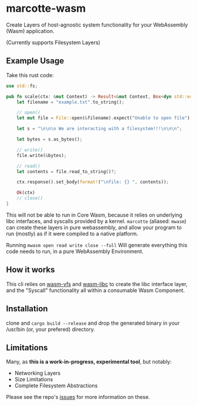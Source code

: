 # marcotte-wasm

Create Layers of host-agnostic system functionality for your WebAssembly (Wasm) application.

(Currently supports Filesystem Layers)

## Example Usage

Take this rust code:

```rust
use std::fs;

pub fn scale(ctx: &mut Context) -> Result<&mut Context, Box<dyn std::error::Error>> {
    let filename = "example.txt".to_string();

    // open()
    let mut file = File::open(&filename).expect("Unable to open file");

    let s = "\n\n\n We are interacting with a filesystem!!!\n\n\n";

    let bytes = s.as_bytes();

    // write()
    file.write(&bytes);

    // read()
    let contents = file.read_to_string()?;

    ctx.response().set_body(format!("\nfile: {} ", contents));

    Ok(ctx)
    // close()
}
```
This will not be able to run in Core Wasm, because it relies on underlying libc interfaces, and syscalls provided by a kernel. `marcotte` (aliased: `mwasm`) can create these layers in pure webassembly, and allow your program to run (mostly) as if it were compiled to a native platform.

Running `mwasm open read write close --full` Will generate everything this code needs to run, in a pure WebAssembly Environment. 

## How it works

This cli relies on [wasm-vfs](https://github.com/dphilla/wasm-vfs) and [wasm-libc](https://github.com/dphilla/wasm-libc) to create the libc interface layer, and the "Syscall" functionality all within a consumable Wasm Component. 

## Installation 

clone and `cargo build --release` and drop the generated binary in your /usr/bin (or, your prefered) directory. 

## Limitations 

Many, as **this is a work-in-progress, experimental tool**, but notably:

- Networking Layers 
- Size Limitations
- Complete Filesystem Abstractions

Please see the repo's [issues](https://github.com/dphilla/marcotte-wasm/issues) for more information on these.
